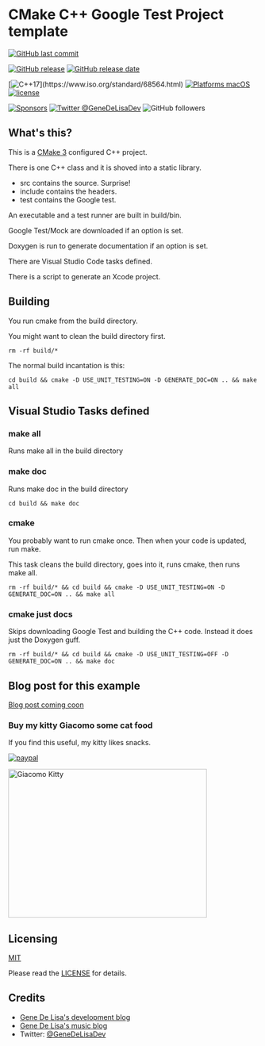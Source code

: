 # CMake C++ Google Test Project template

[![GitHub last commit](https://img.shields.io/github/last-commit/genedelisa/cppGoogleTestDLProject.svg)](https://github.com/genedelisa/cppGoogleTestDLProject/commits/master)

[![GitHub release](https://img.shields.io/github/release/genedelisa/cppGoogleTestDLProject.svg)](https://github.com/genedelisa/cppGoogleTestDLProject/releases/)
[![GitHub release date](https://img.shields.io/github/release-date/genedelisa/cppGoogleTestDLProject.svg)](https://github.com/genedelisa/cppGoogleTestDLProject/releases)

[![C++17](https://img.shields.io/badge/c++17-compatible-4BC51D.svg?style=flat")](https://www.iso.org/standard/68564.html)
[![Platforms macOS](https://img.shields.io/badge/Platforms-OS%20X-lightgray.svg?style=flat)](https://swift.org/)
[![license](https://img.shields.io/github/license/mashape/apistatus.svg)](https://en.wikipedia.org/wiki/MIT_License)

[![Sponsors](https://img.shields.io/badge/Sponsors-Rockhopper%20Technologies-orange.svg?style=flat)](http://www.rockhoppertech.com/)
[![Twitter @GeneDeLisaDev](https://img.shields.io/twitter/follow/GeneDeLisaDev.svg?style=social)](https://twitter.com/GeneDeLisaDev)
![GitHub followers](https://img.shields.io/github/followers/genedelisa.svg?label=Follow&style=social)

## What's this?

This is a [CMake 3](https://cmake.org) configured C++ project.

There is one C++ class and it is shoved into a static library.

* src contains the source. Surprise!
* include contains the headers.
* test contains the Google test.

An executable and a test runner are built in build/bin.

Google Test/Mock are downloaded if an option is set.

Doxygen is run to generate documentation if an option is set.

There are Visual Studio Code tasks defined.

There is a script to generate an Xcode project.

## Building

You run cmake from the build directory.

You might want to clean the build directory first.

```shell
rm -rf build/*
```

The normal build incantation is this:

``` shell
cd build && cmake -D USE_UNIT_TESTING=ON -D GENERATE_DOC=ON .. && make all
```

## Visual Studio Tasks defined

### make all

Runs make all in the build directory

### make doc

Runs make doc in the build directory

```shell
cd build && make doc
```

### cmake

You probably want to run cmake once. Then when your code is updated, run make.

This task cleans the build directory, goes into it, runs cmake, then runs make all.

```shell
rm -rf build/* && cd build && cmake -D USE_UNIT_TESTING=ON -D GENERATE_DOC=ON .. && make all
```

### cmake just docs

Skips downloading Google Test and building the C++ code. Instead it does just the Doxygen guff.

```shell
rm -rf build/* && cd build && cmake -D USE_UNIT_TESTING=OFF -D GENERATE_DOC=ON .. && make doc
```

## Blog post for this example

[Blog post coming coon](http://www.rockhoppertech.com/blog/)

### Buy my kitty Giacomo some cat food

If you find this useful, my kitty likes snacks.

[![paypal](https://www.paypalobjects.com/en_US/i/btn/btn_donate_SM.gif)](https://www.paypal.com/cgi-bin/webscr?cmd=_donations&business=F5KE9Z29MH8YQ&bnP-DonationsBF:btn_donate_SM.gif:NonHosted)

<img src="http://www.rockhoppertech.com/blog/wp-content/uploads/2016/07/momocoding-1024.png" alt="Giacomo Kitty" width="400" height="300">

## Licensing

[MIT](https://en.wikipedia.org/wiki/MIT_License)

Please read the [LICENSE](LICENSE) for details.

## Credits

* [Gene De Lisa's development blog](http://rockhoppertech.com/blog/)
* [Gene De Lisa's music blog](http://genedelisa.com/)
* Twitter: [@GeneDeLisaDev](http://twitter.com/genedelisadev)
